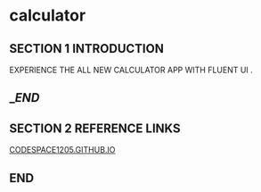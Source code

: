 # calculator
## SECTION 1 INTRODUCTION 

EXPERIENCE THE ALL NEW CALCULATOR APP WITH FLUENT UI . 

## ____END___

## SECTION 2 REFERENCE LINKS 

[CODESPACE1205.GITHUB.IO](https://codespace1205.github.io/)

## ____END____
